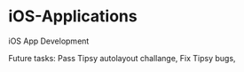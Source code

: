 # iOS-Applications
iOS App Development

Future tasks:
Pass Tipsy autolayout challange,
Fix Tipsy bugs,
